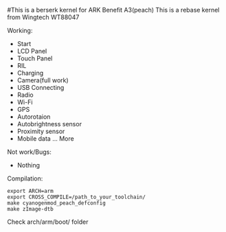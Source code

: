 #This is a berserk kernel for ARK Benefit A3(peach)
 This is a rebase kernel from Wingtech WT88047

Working:
- Start
- LCD Panel
- Touch Panel
- RIL
- Charging
- Camera(full work)
- USB Connecting
- Radio
- Wi-Fi
- GPS
- Autorotaion
- Autobrightness sensor
- Proximity sensor
- Mobile data
... More

Not work/Bugs:
- Nothing

Compilation:

    export ARCH=arm
    export CROSS_COMPILE=/path_to_your_toolchain/
    make cyanogenmod_peach_defconfig
    make zImage-dtb
Check arch/arm/boot/ folder
